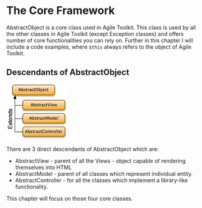 # The Core Framework

AbstractObject is a core class used in Agile Toolkit. This class is used by all the other classes in Agile Toolkit (except Exception classes) and offers number of core functionalities you can rely on. Further in this chapter I will include a code examples, where `$this` always refers to the object of Agile Toolkit.

## Descendants of AbstractObject

![image](images/abstract.png)

There are 3 direct descendants of AbstractObject which are:

* AbstractView - parent of all the Views - object capable of rendering themselves into HTML
* AbstractModel - parent of all classes which represent individual entity.
* AbstractController - for all the classes which implement a library-like functionality.

This chapter will focus on those four core classes.



